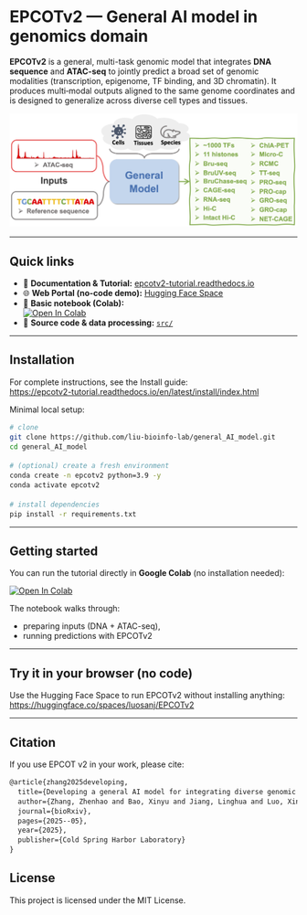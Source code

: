 # EPCOTv2 — General AI model in genomics domain

**EPCOTv2** is a general, multi-task genomic model that integrates **DNA sequence** and **ATAC-seq** to jointly predict a broad set of genomic modalities (transcription, epigenome, TF binding, and 3D chromatin). It produces multi‑modal outputs aligned to the same genome coordinates and is designed to generalize across diverse cell types and tissues.

<p align="center">
  <img src="Assets/overview.png" alt="EPCOT v2 graphical abstract" width="560">
</p>


---

## Quick links

- 📖 **Documentation & Tutorial:** [epcotv2-tutorial.readthedocs.io](https://epcotv2-tutorial.readthedocs.io)  
- 🌐 **Web Portal (no-code demo):** [Hugging Face Space](https://huggingface.co/spaces/luosanj/EPCOTv2)  
- 🧪 **Basic notebook (Colab):**  
  [![Open In Colab](https://colab.research.google.com/assets/colab-badge.svg)](https://colab.research.google.com/github/liu-bioinfo-lab/general_AI_model/blob/main/epcotv2_basic_tutorial.ipynb)  
- 🧰 **Source code & data processing:** [`src/`](src)

---

## Installation

For complete instructions, see the Install guide:  
https://epcotv2-tutorial.readthedocs.io/en/latest/install/index.html

Minimal local setup:

```bash
# clone
git clone https://github.com/liu-bioinfo-lab/general_AI_model.git
cd general_AI_model

# (optional) create a fresh environment
conda create -n epcotv2 python=3.9 -y
conda activate epcotv2

# install dependencies
pip install -r requirements.txt
```

---

## Getting started

You can run the tutorial directly in **Google Colab** (no installation needed):

[![Open In Colab](https://colab.research.google.com/assets/colab-badge.svg)](https://colab.research.google.com/github/liu-bioinfo-lab/general_AI_model/blob/main/epcotv2_basic_tutorial.ipynb)

The notebook walks through:
- preparing inputs (DNA + ATAC-seq),
- running predictions with EPCOTv2

---

## Try it in your browser (no code)

Use the Hugging Face Space to run EPCOTv2 without installing anything:  
https://huggingface.co/spaces/luosanj/EPCOTv2

---



## Citation

If you use EPCOT v2 in your work, please cite:

```latex
@article{zhang2025developing,
  title={Developing a general AI model for integrating diverse genomic modalities and comprehensive genomic knowledge},
  author={Zhang, Zhenhao and Bao, Xinyu and Jiang, Linghua and Luo, Xin and Wang, Yichun and Comai, Annelise and Waldhaus, Joerg and Hansen, Anders S and Li, Wenbo and Liu, Jie},
  journal={bioRxiv},
  pages={2025--05},
  year={2025},
  publisher={Cold Spring Harbor Laboratory}
}
```


## License 

This project is licensed under the MIT License.

